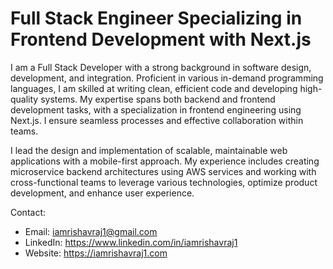 # Full Stack Engineer Specializing in Frontend Development with Next.js

I am a Full Stack Developer with a strong background in software design, development, and integration. Proficient in various in-demand programming languages, I am skilled at writing clean, efficient code and developing high-quality systems. My expertise spans both backend and frontend development tasks, with a specialization in frontend engineering using Next.js. I ensure seamless processes and effective collaboration within teams.

I lead the design and implementation of scalable, maintainable web applications with a mobile-first approach. My experience includes creating microservice backend architectures using AWS services and working with cross-functional teams to leverage various technologies, optimize product development, and enhance user experience.

Contact:
- Email: iamrishavraj1@gmail.com
- LinkedIn: https://www.linkedin.com/in/iamrishavraj1
- Website: https://iamrishavraj1.com
